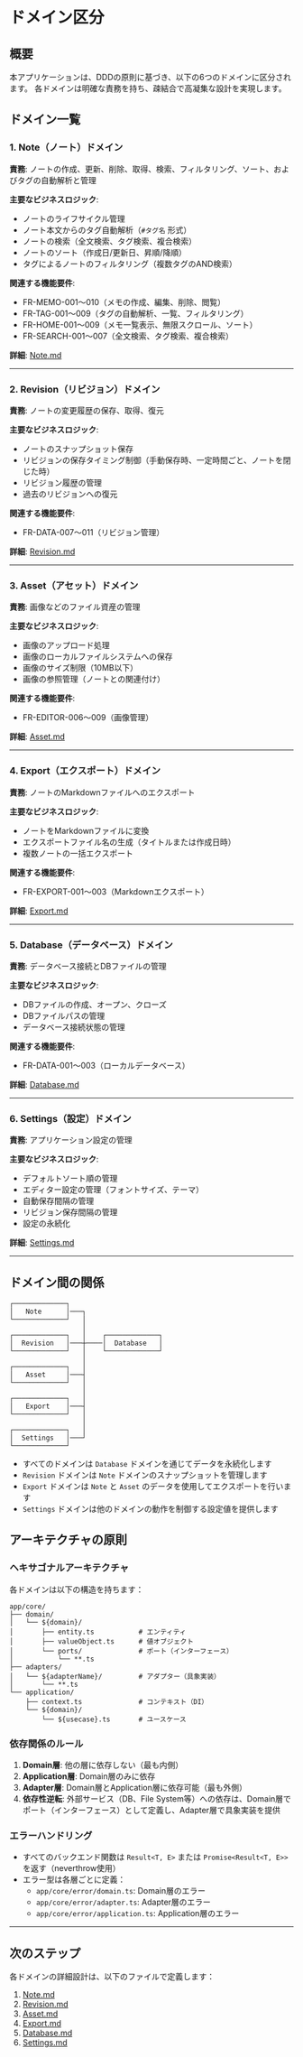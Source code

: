 # ドメイン区分

## 概要

本アプリケーションは、DDDの原則に基づき、以下の6つのドメインに区分されます。
各ドメインは明確な責務を持ち、疎結合で高凝集な設計を実現します。

## ドメイン一覧

### 1. Note（ノート）ドメイン

**責務**: ノートの作成、更新、削除、取得、検索、フィルタリング、ソート、およびタグの自動解析と管理

**主要なビジネスロジック**:
- ノートのライフサイクル管理
- ノート本文からのタグ自動解析（`#タグ名` 形式）
- ノートの検索（全文検索、タグ検索、複合検索）
- ノートのソート（作成日/更新日、昇順/降順）
- タグによるノートのフィルタリング（複数タグのAND検索）

**関連する機能要件**:
- FR-MEMO-001〜010（メモの作成、編集、削除、閲覧）
- FR-TAG-001〜009（タグの自動解析、一覧、フィルタリング）
- FR-HOME-001〜009（メモ一覧表示、無限スクロール、ソート）
- FR-SEARCH-001〜007（全文検索、タグ検索、複合検索）

**詳細**: [Note.md](./Note.md)

---

### 2. Revision（リビジョン）ドメイン

**責務**: ノートの変更履歴の保存、取得、復元

**主要なビジネスロジック**:
- ノートのスナップショット保存
- リビジョンの保存タイミング制御（手動保存時、一定時間ごと、ノートを閉じた時）
- リビジョン履歴の管理
- 過去のリビジョンへの復元

**関連する機能要件**:
- FR-DATA-007〜011（リビジョン管理）

**詳細**: [Revision.md](./Revision.md)

---

### 3. Asset（アセット）ドメイン

**責務**: 画像などのファイル資産の管理

**主要なビジネスロジック**:
- 画像のアップロード処理
- 画像のローカルファイルシステムへの保存
- 画像のサイズ制限（10MB以下）
- 画像の参照管理（ノートとの関連付け）

**関連する機能要件**:
- FR-EDITOR-006〜009（画像管理）

**詳細**: [Asset.md](./Asset.md)

---

### 4. Export（エクスポート）ドメイン

**責務**: ノートのMarkdownファイルへのエクスポート

**主要なビジネスロジック**:
- ノートをMarkdownファイルに変換
- エクスポートファイル名の生成（タイトルまたは作成日時）
- 複数ノートの一括エクスポート

**関連する機能要件**:
- FR-EXPORT-001〜003（Markdownエクスポート）

**詳細**: [Export.md](./Export.md)

---

### 5. Database（データベース）ドメイン

**責務**: データベース接続とDBファイルの管理

**主要なビジネスロジック**:
- DBファイルの作成、オープン、クローズ
- DBファイルパスの管理
- データベース接続状態の管理

**関連する機能要件**:
- FR-DATA-001〜003（ローカルデータベース）

**詳細**: [Database.md](./Database.md)

---

### 6. Settings（設定）ドメイン

**責務**: アプリケーション設定の管理

**主要なビジネスロジック**:
- デフォルトソート順の管理
- エディター設定の管理（フォントサイズ、テーマ）
- 自動保存間隔の管理
- リビジョン保存間隔の管理
- 設定の永続化

**詳細**: [Settings.md](./Settings.md)

---

## ドメイン間の関係

```
┌─────────────┐
│   Note      │───┐
└─────────────┘   │
                  │
┌─────────────┐   │    ┌─────────────┐
│  Revision   │───┼────│  Database   │
└─────────────┘   │    └─────────────┘
                  │
┌─────────────┐   │
│   Asset     │───┤
└─────────────┘   │
                  │
┌─────────────┐   │
│   Export    │───┤
└─────────────┘   │
                  │
┌─────────────┐   │
│  Settings   │───┘
└─────────────┘
```

- すべてのドメインは `Database` ドメインを通じてデータを永続化します
- `Revision` ドメインは `Note` ドメインのスナップショットを管理します
- `Export` ドメインは `Note` と `Asset` のデータを使用してエクスポートを行います
- `Settings` ドメインは他のドメインの動作を制御する設定値を提供します

## アーキテクチャの原則

### ヘキサゴナルアーキテクチャ

各ドメインは以下の構造を持ちます：

```
app/core/
├── domain/
│   └── ${domain}/
│       ├── entity.ts           # エンティティ
│       ├── valueObject.ts      # 値オブジェクト
│       └── ports/              # ポート（インターフェース）
│           └── **.ts
├── adapters/
│   └── ${adapterName}/         # アダプター（具象実装）
│       └── **.ts
└── application/
    ├── context.ts              # コンテキスト（DI）
    └── ${domain}/
        └── ${usecase}.ts       # ユースケース
```

### 依存関係のルール

1. **Domain層**: 他の層に依存しない（最も内側）
2. **Application層**: Domain層のみに依存
3. **Adapter層**: Domain層とApplication層に依存可能（最も外側）
4. **依存性逆転**: 外部サービス（DB、File System等）への依存は、Domain層でポート（インターフェース）として定義し、Adapter層で具象実装を提供

### エラーハンドリング

- すべてのバックエンド関数は `Result<T, E>` または `Promise<Result<T, E>>` を返す（neverthrow使用）
- エラー型は各層ごとに定義：
  - `app/core/error/domain.ts`: Domain層のエラー
  - `app/core/error/adapter.ts`: Adapter層のエラー
  - `app/core/error/application.ts`: Application層のエラー

---

## 次のステップ

各ドメインの詳細設計は、以下のファイルで定義します：

1. [Note.md](./Note.md)
2. [Revision.md](./Revision.md)
3. [Asset.md](./Asset.md)
4. [Export.md](./Export.md)
5. [Database.md](./Database.md)
6. [Settings.md](./Settings.md)
